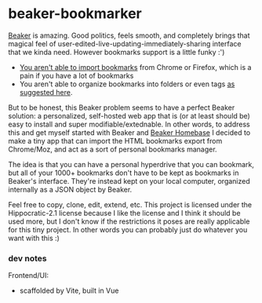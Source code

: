 # beaker-bookmarker

[Beaker](https://beakerbrowser.com/) is amazing. Good politics, feels smooth,
and completely brings that magical feel of
user-edited-live-updating-immediately-sharing interface that we kinda need.
However bookmarks support is a little funky :')

- [You aren't able to import bookmarks](https://github.com/beakerbrowser/beaker/issues/691)
  from Chrome or Firefox, which is a pain if you have a lot of bookmarks
- You aren't able to organize bookmarks into folders or even tags
  [as suggested here](https://github.com/beakerbrowser/beaker/issues/691#issuecomment-338975184).

But to be honest, this Beaker problem seems to have a perfect Beaker solution: a
personalized, self-hosted web app that is (or at least should be) easy to
install and super modifiable/extednable. In other words, to address this and get
myself started with Beaker and
[Beaker Homebase](https://github.com/beakerbrowser/homebase) I decided to make a
tiny app that can import the HTML bookmarks export from Chrome/Moz, and act as a
sort of personal bookmarks manager.

The idea is that you can have a personal hyperdrive that you can bookmark, but
all of your 1000+ bookmarks don't have to be kept as bookmarks in Beaker's
interface. They're instead kept on your local computer, organized internally as
a JSON object by Beaker.

Feel free to copy, clone, edit, extend, etc. This project is licensed under the
Hippocratic-2.1 license because I like the license and I think it should be used
more, but I don't know if the restrictions it poses are really applicable for
this tiny project. In other words you can probably just do whatever you want
with this :)

### dev notes

Frontend/UI:

- scaffolded by Vite, built in Vue
